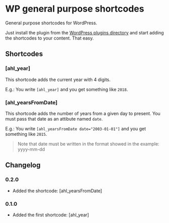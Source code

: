 # WP general purpose shortcodes
General purpose shortcodes for WordPress.

Just install the plugin from the [WordPress plugins directory](https://developer.wordpress.org/plugins/wp-general-purpose-shortcodes/) and start adding the shortcodes to your content. That easy.

## Shortcodes
### [ahl_year]
This shortcode adds the current year with 4 digits.

E.g.: You write ``[ahl_year]`` and you get something like `` 2018 ``.

### [ahl_yearsFromDate]
This shortcode adds the number of years from a given day to present. You must pass that date as an attibute named ``date``.

E.g.: You write ``[ahl_yearsFromDate date="2003-01-01"]`` and you get something like `` 2015 ``.

> Note that date must be written in the format showed in the example: yyyy-mm-dd

## Changelog
### 0.2.0
* Added the shortcode: [ahl_yearsFromDate]

### 0.1.0
* Added the first shortcode: [ahl_year]